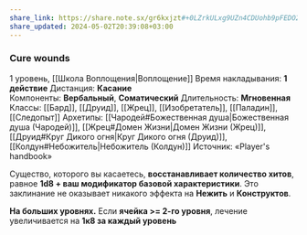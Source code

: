 ```yaml
---
share_link: https://share.note.sx/gr6kxjzt#+0LZrkULxg9UZn4CDUohb9pFEDO2HjGDHLagEmJ2gqo
share_updated: 2024-05-02T20:39:08+03:00
---
```

### Cure wounds
1 уровень, [[Школа Воплощения|Воплощение]]
Время накладывания: **1 действие**
Дистанция: **Касание**
Компоненты: **Вербальный**, **Соматический**
Длительность: **Мгновенная**
Классы: [[Бард]], [[Друид]], [[Жрец]], [[Изобретатель]], [[Паладин]], [[Следопыт]]
Архетипы: [[Чародей#Божественная душа|Божественная душа (Чародей)]], [[Жрец#Домен Жизни|Домен Жизни (Жрец)]], [[Друид#Круг Дикого огня|Круг Дикого огня (Друид)]], [[Колдун#Небожитель|Небожитель (Колдун)]]
Источник: «Player's handbook»

Существо, которого вы касаетесь, **восстанавливает количество хитов**, равное **1d8 + ваш модификатор базовой характеристики**. Это заклинание не оказывает никакого эффекта на **Нежить** и **Конструктов**.

**На больших уровнях.** Если **ячейка >= 2-го уровня**, лечение увеличивается на **1к8 за каждый уровень**